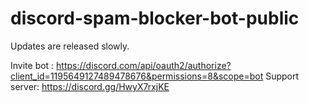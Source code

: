 # discord-spam-blocker-bot-public
Updates are released slowly.

Invite bot : 
https://discord.com/api/oauth2/authorize?client_id=1195649127489478676&permissions=8&scope=bot
Support server:
https://discord.gg/HwyX7rxjKE
